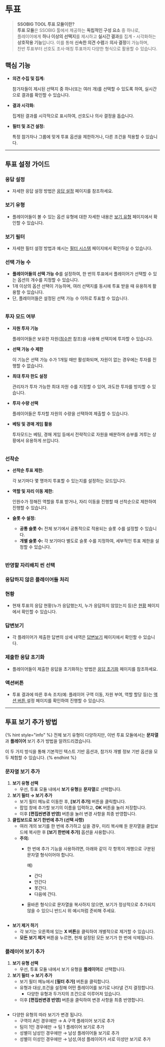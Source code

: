 # 투표

> **SSOBIG TOOL 투표 모듈이란?** \
> **투표 모듈**은 SSOBIG 툴에서 제공하는 **독립적인 구성 요소** 중 하나로, \
> 플레이어에게 **하나 이상의 선택지**를 제시하고 **실시간 결과**를 집계・시각화하는 **상호작용 기능**입니다. 이를 통해 **신속한 의견 수렴**과 **의사 결정**이 가능하며, \
> 찬반 투표부터 선호도 조사·매칭 투표까지 다양한 형식으로 활용할 수 있습니다.

## 핵심 기능

*   **의견 수집 및 집계:**

    참가자들이 제시된 선택지 중 하나(또는 여러 개)를 선택할 수 있도록 하여, 실시간으로 결과를 확인할 수 있습니다.
*   **결과 시각화:**

    집계된 결과를 시각적으로 표시하여, 선호도나 의사 결정을 돕습니다.
*   **필터 및 조건 설정:**

    특정 참가자나 그룹에 맞게 투표 옵션을 제한하거나, 다른 조건을 적용할 수 있습니다.

***

## 투표 설정 가이드

### 응답 설정

* 자세한 응답 설정 방법은 [응답  설정](../undefined/undefined.md) 페이지를 참조하세요.

### 보기 유형

* 플레이어들이 볼 수 있는 옵션 유형에 대한 자세한 내용은 [보기  유형](../undefined/undefined-1.md) 페이지에서 확인할 수 있습니다.

### 보기 필터

* 자세한 필터 설정 방법과 예시는 [필터 시스템](broken-reference) 페이지에서 확인하실 수 있습니다.

### 선택 가능 수

* **플레이어들의 선택 가능 수**를 설정하여, 한 번의 투표에서 플레이어가 선택할 수 있는 옵션의 개수를 지정할 수 있습니다.
* 1개 이상의 옵션 선택이 가능하며, 여러 선택지를 동시에 투표 받을 때 유용하게 활용할 수 있습니다.
* 단, 플레이어들은 설정된 선택 가능 수 이하로 투표할 수 있습니다.

<figure><img src="../../.gitbook/assets/ㄱ4 (1).png" alt=""><figcaption></figcaption></figure>

### 투자 모드 여부

*   **자원 투자 기능**

    플레이어들은 보유한 자원([점수판](undefined-11.md) 참조)을 사용해 선택지에 투자할 수 있습니다.
*   **선택 가능 수 제한**

    이 기능은 선택 가능 수가 1개일 때만 활성화되며, 자원이 없는 경우에는 투자를 진행할 수 없습니다.
*   **최대 투자 한도 설정**

    관리자가 투자 가능한 최대 자원 수를 지정할 수 있어, 과도한 투자를 방지할 수 있습니다.
*   **투자 수량 선택**

    플레이어들은 투자할 자원의 수량을 선택하여 제출할 수 있습니다.
*   **베팅 및 경매 게임 활용**

    투자모드는 베팅, 경매 게임 등에서 전략적으로 자원을 배분하며 승부를 겨루는 상황에서 유용하게 쓰입니다.



<figure><img src="../../.gitbook/assets/ㄱ5 (1).png" alt=""><figcaption></figcaption></figure>

### 선착순

*   **선착순 투표 제한:**

    각 보기마다 몇 명까지 투표할 수 있는지를 설정하는 모드입니다.
*   **역할 및 자리 이동 제한:**

    인원수가 정해진 역할을 투표 받거나, 자리 이동을 진행할 때 선착순으로 제한하여 진행할 수 있습니다.
* **슬롯 수 설정:**
  * **공통 슬롯 수:** 전체 보기에서 공통적으로 적용되는 슬롯 수를 설정할 수 있습니다.
  * **개별 슬롯 수:** 각 보기마다 별도로 슬롯 수를 지정하여, 세부적인 투표 제한을 설정할 수 있습니다.

<figure><img src="../../.gitbook/assets/ㄱ6 (1).png" alt=""><figcaption></figcaption></figure>

### 반영할 자리배치 씬 선택



### 응답하지 않은 플레이어들 처리



### 현황

* 현재 투표의 응답 현황(누가 응답했는지, 누가 응답하지 않았는지 등)은 [현황](../undefined/undefined-2.md) 페이지에서 확인할 수 있습니다.

### 답변보기

* 각 플레이어가 제출한 답변의 상세 내역은 [답변보기](../undefined/undefined-3.md) 페이지에서 확인할 수 있습니다.

### 제출한 응답 초기화

* 플레이어들이 제출한 응답을 초기화하는 방법은 [응답 초기화](../undefined/undefined-4.md) 페이지를 참조하세요.

### 액션버튼

* 투표 결과에 따른 후속 조치(예: 플레이어 구역 이동, 자원 부여, 역할 할당 등)는 [액션  버튼 ](../undefined/undefined-5.md)설정 페이지를 확인하여 진행할 수 있습니다.



***

## 투표 보기 추가 방법



{% hint style="info" %}
전체 보기 유형이 다양하지만, 이번 투표 모듈에서는 **문자열**과 **플레이어** 보기 추가 방법을 알려드리겠습니다.

이 두 가지 방식을 통해 기본적인 텍스트 기반 옵션과, 참가자 개별 정보 기반 옵션을 모두 체험할 수 있습니다.
{% endhint %}



### 문자열 보기 추가

1. **보기 유형 선택**
   * 우선, 투표 모듈 내에서 **보기 유형**을 **문자열**로 선택합니다.
2. **보기 필터 → 보기 추가**
   * 보기 필터 메뉴로 이동한 후, **\[보기 추가]** 버튼을 클릭합니다.
   * 팝업 창에 추가할 보기의 이름을 입력하고, **OK** 버튼을 눌러 저장합니다.
   * 이후 **\[편집씬변경 반영]** 버튼을 눌러 변경 사항을 최종 반영합니다.
3. **클립보드로 보기 한번에 추가 (선택 사항)**
   * 여러 개의 보기를 한 번에 추가하고 싶을 경우, 미리 복사해 둔 문자열을 클립보드에 복사한 후 **\[보기 한번에 추가]** 옵션을 사용합니다.
   * **주의:**
     *   한 번에 추가 기능을 사용하려면, 아래와 같이 각 항목이 개행으로 구분된 문자열 형식이어야 합니다.

         예)

         * 간다
         * 안간다
         * 못간다.
         * 다음에 간다.
     * 올바른 형식으로 문자열을 복사하지 않으면, 보기가 정상적으로 추가되지 않을 수 있으니 반드시 위 예시처럼 준비해 주세요.





<figure><img src="../../.gitbook/assets/ㄱ1 (1).png" alt=""><figcaption></figcaption></figure>

* **보기 제거 하기**
  * 각 보기는 오른쪽에 있는 **X 버튼**을 클릭하여 개별적으로 제거할 수 있습니다.
  * **모든 보기 제거** 버튼을 누르면, 현재 설정된 모든 보기가 한 번에 삭제됩니다.

### 플레이어 보기 추가

1. **보기 유형 선택**
   * 우선, 투표 모듈 내에서 보기 유형을 **플레이어**로 선택합니다.
2. **보기 필터 → 보기 추가**
   * 보기 필터 메뉴에서 **\[필터 추가]** 버튼을 클릭합니다.
   * 유형과 대상,조건을 설정해 어떤 플레이어를 보기로 나타낼 건지 결정합니다.
     * 다양한 유형과 두가지의 조건으로 이루어져 있습니다.
   * 이후 **\[편집씬변경 반영]** 버튼을 클릭하여 변경 사항을 최종 반영합니다.



<figure><img src="../../.gitbook/assets/ㄱ2.png" alt=""><figcaption></figcaption></figure>



* 다양한 유형의 따라 보기가 변경 됩니다.
  * 구역이 A인 경우에만 → A 구역 플레이어 보기로 추가
  * 팀이 1인 경우에만 → 팀 1 플레이어 보기로 추가
  * 성별이 남성인 경우에만 → 남성 플레이어들 보기로 추가
  * 성별이 이성인 경우에만 → 남성,여성 플레이어가 서로 이성만 보기로 추가



<figure><img src="../../.gitbook/assets/ㄱ3.png" alt=""><figcaption></figcaption></figure>





